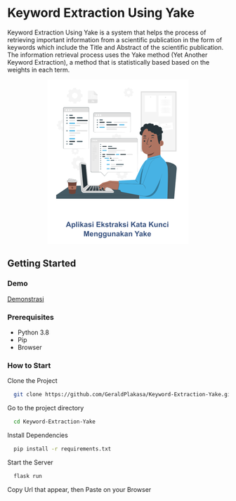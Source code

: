 # Keyword Extraction Using Yake

Keyword Extraction Using Yake is a system that helps the process of retrieving important information from a scientific publication in the form of keywords which include the Title and Abstract of the scientific publication. The information retrieval process uses the Yake method (Yet Another Keyword Extraction), a method that is statistically based based on the weights in each term.

<p align="center">
  <img src="https://github.com/GeraldPlakasa/Keyword-Extraction-Yake/blob/main/static/img/cover.png">
</p>

## Getting Started

### Demo

[Demonstrasi](http://geraldplakasa.pythonanywhere.com/)

### Prerequisites

- Python 3.8
- Pip
- Browser

### How to Start

Clone the Project

```bash
  git clone https://github.com/GeraldPlakasa/Keyword-Extraction-Yake.git
```

Go to the project directory

```bash
  cd Keyword-Extraction-Yake
```

Install Dependencies

```bash
  pip install -r requirements.txt
```

Start the Server

```bash
  flask run
```

Copy Url that appear, then Paste on your Browser
